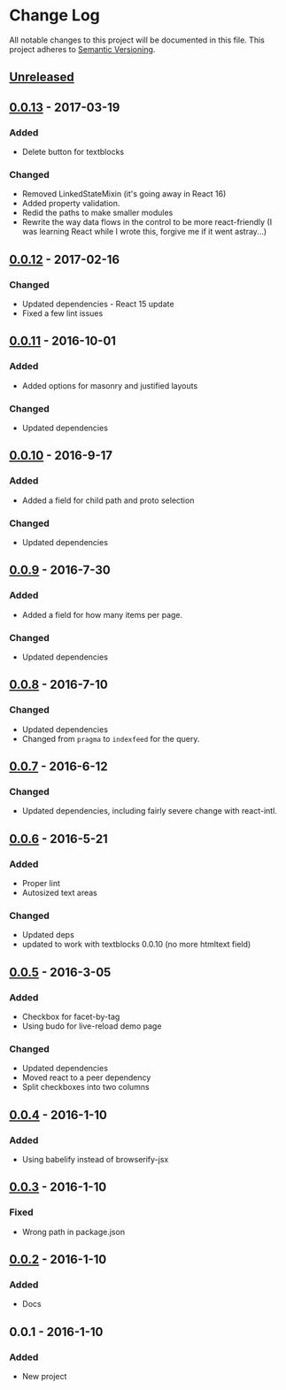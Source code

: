 # Change Log
All notable changes to this project will be documented in this file.
This project adheres to [Semantic Versioning](http://semver.org/).

## [Unreleased]

## [0.0.13] - 2017-03-19
### Added
- Delete button for textblocks

### Changed
- Removed LinkedStateMixin (it's going away in React 16)
- Added property validation.
- Redid the paths to make smaller modules
- Rewrite the way data flows in the control to be more react-friendly (I was learning React while I wrote this, forgive me if it went astray...)

## [0.0.12] - 2017-02-16
### Changed
- Updated dependencies - React 15 update
- Fixed a few lint issues

## [0.0.11] - 2016-10-01
### Added
- Added options for masonry and justified layouts

### Changed
- Updated dependencies

## [0.0.10] - 2016-9-17
### Added
- Added a field for child path and proto selection

### Changed
- Updated dependencies

## [0.0.9] - 2016-7-30
### Added
- Added a field for how many items per page.

### Changed
- Updated dependencies

## [0.0.8] - 2016-7-10
### Changed
- Updated dependencies
- Changed from `pragma` to `indexfeed` for the query.

## [0.0.7] - 2016-6-12
### Changed
- Updated dependencies, including fairly severe change with react-intl.

## [0.0.6] - 2016-5-21
### Added
- Proper lint
- Autosized text areas

### Changed
- Updated deps
- updated to work with textblocks 0.0.10 (no more htmltext field)

## [0.0.5] - 2016-3-05
### Added
- Checkbox for facet-by-tag
- Using budo for live-reload demo page

### Changed
- Updated dependencies
- Moved react to a peer dependency
- Split checkboxes into two columns

## [0.0.4] - 2016-1-10
### Added
- Using babelify instead of browserify-jsx

## [0.0.3] - 2016-1-10
### Fixed
- Wrong path in package.json

## [0.0.2] - 2016-1-10
### Added
- Docs

## 0.0.1 - 2016-1-10
### Added
- New project

[Unreleased]: https://github.com/rm3web/textblocks-react-editor/compare/v0.0.13...HEAD
[0.0.13]: https://github.com/rm3web/textblocks-react-editor/compare/v0.0.12...v0.0.13
[0.0.12]: https://github.com/rm3web/textblocks-react-editor/compare/v0.0.11...v0.0.12
[0.0.11]: https://github.com/rm3web/textblocks-react-editor/compare/v0.0.10...v0.0.11
[0.0.10]: https://github.com/rm3web/textblocks-react-editor/compare/v0.0.9...v0.0.10
[0.0.9]: https://github.com/rm3web/textblocks-react-editor/compare/v0.0.8...v0.0.9
[0.0.8]: https://github.com/rm3web/textblocks-react-editor/compare/v0.0.7...v0.0.8
[0.0.7]: https://github.com/rm3web/textblocks-react-editor/compare/v0.0.6...v0.0.7
[0.0.6]: https://github.com/rm3web/textblocks-react-editor/compare/v0.0.5...v0.0.6
[0.0.5]: https://github.com/rm3web/textblocks-react-editor/compare/v0.0.4...v0.0.5
[0.0.4]: https://github.com/rm3web/textblocks-react-editor/compare/v0.0.3...v0.0.4
[0.0.3]: https://github.com/rm3web/textblocks-react-editor/compare/v0.0.2...v0.0.3
[0.0.2]: https://github.com/rm3web/textblocks-react-editor/compare/v0.0.1...v0.0.2
